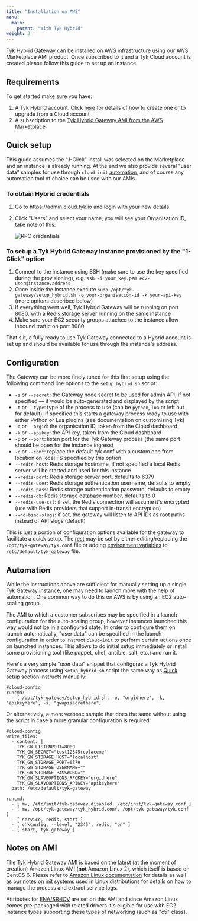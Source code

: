 ```yaml
---
title: "Installation on AWS"
menu:
  main:
    parent: "With Tyk Hybrid"
weight: 3
---
```


Tyk Hybrid Gateway can be installed on AWS infrastructure using our AWS Marketplace AMI product. Once subscribed to it and a Tyk Cloud account is created please follow this guide to set up an instance.

## <a name="requirements"></a>Requirements

To get started make sure you have:

1. A Tyk Hybrid account. Click [here][1] for details of how to create one or to upgrade from a Cloud account
2. A subscription to the [Tyk Hybrid Gateway AMI from the AWS Marketplace](https://aws.amazon.com/marketplace/pp/B07BVPCL4R)

## <a name="quick-setup"></a>Quick setup

This guide assumes the "1-Click" install was selected on the Marketplace and an instance is already running. At the end we also provide several "user data" samples for use through `cloud-init` [automation](#automation), and of course any automation tool of choice can be used with our AMIs.

### To obtain Hybrid credentials

1.  Go to <https://admin.cloud.tyk.io> and login with your new details.
2.  Click "Users" and select your name, you will see your Organisation ID, take note of this:
    
    ![RPC credentials][2]

### To setup a Tyk Hybrid Gateway instance provisioned by the "1-Click" option

1. Connect to the instance using SSH (make sure to use the key specified during the provisioning), e.g. `ssh -i your_key.pem ec2-user@instance.address`
2. Once inside the instance execute `sudo /opt/tyk-gateway/setup_hybrid.sh -o your-organisation-id -k your-api-key` (more options described below)
3. If everything went well, Tyk Hybrid Gateway will be running on port 8080, with a Redis storage server running on the same instance
4. Make sure your EC2 security groups attached to the instance allow inbound traffic on port 8080

That's it, a fully ready to use Tyk Gateway connected to a Hybrid account is set up and should be available for use through the instance's address.

## <a name="configuration"></a>Configuration

The Gateway can be more finely tuned for this first setup using the following command line options to the `setup_hybrid.sh` script:

* `-s` or `--secret`: the Gateway node secret to be used for admin API, if not specified — it would be auto-generated and displayed by the script
* `-t` or `--type`: type of the process to use (can be `python`, `lua` or left out for default), if specified this starts a gateway process ready to use with either Python or Lua plugins (see documentation on customising Tyk)
* `-o` or `--orgid`: the organisation ID, taken from the Cloud dashboard
* `-k` or `--apikey`: the API key, taken from the Cloud dashboard
* `-p` or `--port`: listen port for the Tyk Gateway process (the same port should be open for the instance ingress)
* `-c` or `--conf`: replace the default tyk.conf with a custom one from location on local FS specified by this option
* `--redis-host`: Redis storage hostname, if not specified a local Redis server will be started and used for this instance
* `--redis-port`: Redis storage server port, defaults to 6379
* `--redis-user`: Redis storage authentication username, defaults to empty
* `--redis-pass`: Redis storage authentication password, defaults to empty
* `--redis-db`: Redis storage database number, defaults to 0
* `--redis-use-ssl`: if set, the Redis connection will assume it's encrypted (use with Redis providers that support in-transit encryption)
* `--no-bind-slugs`: if set, the gateway will listen to API IDs as root paths instead of API slugs (default)

This is just a portion of configuration options available for the gateway to facilitate a quick setup. The [rest][4] may be set by either editing/replacing the `/opt/tyk-gateway/tyk.conf` file or adding [environment variables][3] to `/etc/default/tyk-gateway` file.


## <a name="automation"></a>Automation

While the instructions above are sufficient for manually setting up a single Tyk Gateway instance, one may need to launch more with the help of automation. One common way to do this on AWS is by using an EC2 auto-scaling group.

The AMI to which a customer subscribes may be specified in a launch configuration for the auto-scaling group, however instances launched this way would not be in a configured state. In order to configure them on launch automatically, "user data" can be specified in the launch configuration in order to instruct `cloud-init` to perform certain actions once on launched instances. This allows to do initial setup immediately or install some provisioning tool (like puppet, chef, ansible, salt, etc.) and run it.

Here's a very simple "user data" snippet that configures a Tyk Hybrid Gateway process using `setup_hybrid.sh` script the same way as [Quick setup](#quick-setup) section instructs manually:

```{.copyWrapper}
#cloud-config
runcmd:
  - [ /opt/tyk-gateway/setup_hybrid.sh, -o, "orgidhere", -k, "apikeyhere", -s, "gwapisecrethere"]
```

Or alternatively, a more verbose sample that does the same without using the script in case a more granular configuration is required:

```{.copyWrapper}
#cloud-config
write_files:
  - content: |
    TYK_GW_LISTENPORT=8080
    TYK_GW_SECRET="test12345replaceme"
    TYK_GW_STORAGE_HOST="localhost"
    TYK_GW_STORAGE_PORT=6379
    TYK_GW_STORAGE_USERNAME=""
    TYK_GW_STORAGE_PASSWORD=""
    TYK_GW_SLAVEOPTIONS_RPCKEY="orgidhere"
    TYK_GW_SLAVEOPTIONS_APIKEY="apikeyhere"
  path: /etc/default/tyk-gateway

runcmd:
  - [ mv, /etc/init/tyk-gateway.disabled, /etc/init/tyk-gateway.conf ]
  - [ mv, /opt/tyk-gateway/tyk_hybrid.conf, /opt/tyk-gateway/tyk.conf ]
  - [ service, redis, start ]
  - [ chkconfig, --level, "2345", redis, "on" ]
  - [ start, tyk-gateway ]
```

## <a name="ami-notes"></a>Notes on AMI

The Tyk Hybrid Gateway AMI is based on the latest (at the moment of creation) Amazon Linux AMI (**not** Amazon Linux 2), which itself is based on CentOS 6. Please refer to [Amazon Linux documentation][5] for details as well as [our notes on init systems][6] used in Linux distributions for details on how to manage the process and extract service logs.

Attributes for [ENA/SR-IOV][7] are set on this AMI and since Amazon Linux comes pre-packaged with related drivers it's eligible for use with EC2 instance types supporting these types of networking (such as "c5" class).

 [1]: /docs/get-started/with-tyk-hybrid/create-an-account/
 [2]: /docs/img/dashboard/system-management/org_id.png
 [3]: /docs/configure/gateway-env-variables/
 [4]: /docs/configure/tyk-gateway-configuration-options/
 [5]: https://docs.aws.amazon.com/AWSEC2/latest/UserGuide/amazon-linux-ami-basics.html
 [6]: /docs/get-started/with-tyk-on-premise/#init-systems
 [7]: https://docs.aws.amazon.com/AWSEC2/latest/UserGuide/enhanced-networking.html
